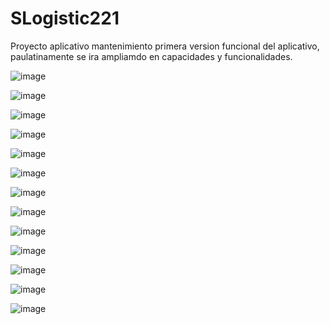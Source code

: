 # SLogistic221
Proyecto aplicativo mantenimiento
primera version funcional del aplicativo, paulatinamente se ira ampliamdo en capacidades y funcionalidades.

![image](https://github.com/Pablosan1979/Sistema_Mantenimiento/assets/105828284/cc48ed06-c35e-4d6a-9889-983bedc0555f)

![image](https://github.com/Pablosan1979/Sistema_Mantenimiento/assets/105828284/f7161f8e-a8e1-4abe-9005-fe570a102d6a)

![image](https://github.com/Pablosan1979/Sistema_Mantenimiento/assets/105828284/4b330d11-87da-426b-9f52-e1ccff4ee93d)

![image](https://github.com/Pablosan1979/Sistema_Mantenimiento/assets/105828284/d0e8bef2-599b-40a6-98cb-03fa5d2c2e7a)

![image](https://github.com/Pablosan1979/Sistema_Mantenimiento/assets/105828284/2c0cdaec-bd50-4256-873a-b010d1f1283b)

![image](https://github.com/Pablosan1979/Sistema_Mantenimiento/assets/105828284/86fd5570-ff80-4ece-ba52-a902a00f2b27)

![image](https://github.com/Pablosan1979/Sistema_Mantenimiento/assets/105828284/ec3ce17a-ddce-4b9c-8a6b-79e89dc48b0b)

![image](https://github.com/Pablosan1979/Sistema_Mantenimiento/assets/105828284/13c58be5-4001-4d5b-a6a4-b3a83e4045aa)

![image](https://github.com/Pablosan1979/Sistema_Mantenimiento/assets/105828284/b6e14175-7543-431b-8760-ae227f6e274d)

![image](https://github.com/Pablosan1979/Sistema_Mantenimiento/assets/105828284/3de5ce6e-da49-411f-b691-d7f0af591f7e)

![image](https://github.com/Pablosan1979/Sistema_Mantenimiento/assets/105828284/5bfd3816-d62a-47a4-94a8-7c28ed85fc32)

![image](https://github.com/Pablosan1979/Sistema_Mantenimiento/assets/105828284/ebd7825a-413a-4790-b912-fa256c8d05f5)

![image](https://github.com/Pablosan1979/Sistema_Mantenimiento/assets/105828284/49ee96fc-c915-4ec1-a2e8-9bfc631b5314)
